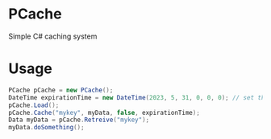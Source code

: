 # PCache
 Simple C# caching system

# Usage

```csharp
PCache pCache = new PCache();
DateTime expirationTime = new DateTime(2023, 5, 31, 0, 0, 0); // set the expiration time to May 31st, 2023 at midnight
pCache.Load();
pCache.Cache("mykey", myData, false, expirationTime);
Data myData = pCache.Retreive("mykey");
myData.doSomething();
